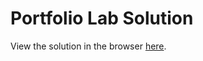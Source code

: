 # Portfolio Lab Solution

View the solution in the browser [here](http://sf-wdi-19-20.github.io/modules/w1_d2_3_portfolio_lab/solution/index.html).